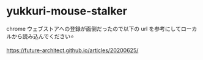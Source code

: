 # yukkuri-mouse-stalker

chrome ウェブストアへの登録が面倒だったので以下の url を参考にしてローカルから読み込んでください⭐️

https://future-architect.github.io/articles/20200625/
